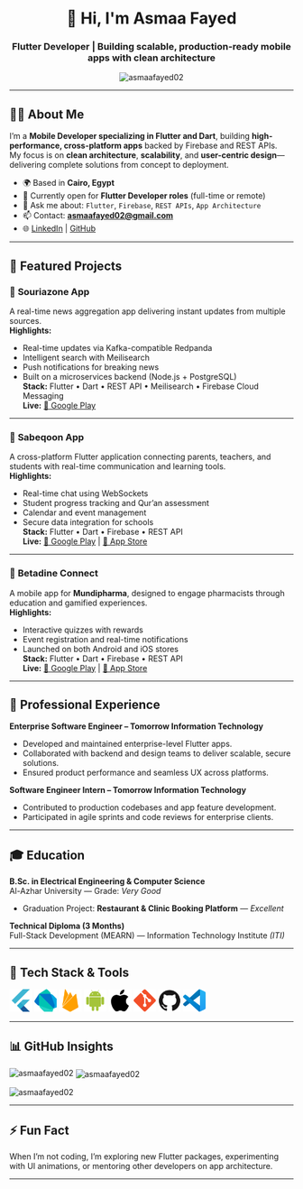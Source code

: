 <h1 align="center">👋 Hi, I'm Asmaa Fayed</h1>
<h3 align="center">Flutter Developer | Building scalable, production-ready mobile apps with clean architecture</h3>

<p align="center">
  <img src="https://komarev.com/ghpvc/?username=asmaafayed02&label=Profile%20views&color=0e75b6&style=flat" alt="asmaafayed02" />
</p>

---

## 👩‍💻 About Me

I’m a **Mobile Developer specializing in Flutter and Dart**, building **high-performance, cross-platform apps** backed by Firebase and REST APIs.  
My focus is on **clean architecture**, **scalability**, and **user-centric design**—delivering complete solutions from concept to deployment.

- 🌍 Based in **Cairo, Egypt**  
- 🔭 Currently open for **Flutter Developer roles** (full-time or remote)  
- 💬 Ask me about: `Flutter`, `Firebase`, `REST APIs`, `App Architecture`  
- 📫 Contact: **asmaafayed02@gmail.com**  
- 🌐 [LinkedIn](https://linkedin.com/in/asmaa-fayed) | [GitHub](https://github.com/asmaafayed02)

---

## 🚀 Featured Projects

### 📰 **Souriazone App**  
A real-time news aggregation app delivering instant updates from multiple sources.  
**Highlights:**  
- Real-time updates via Kafka-compatible Redpanda  
- Intelligent search with Meilisearch  
- Push notifications for breaking news  
- Built on a microservices backend (Node.js + PostgreSQL)  
**Stack:** Flutter • Dart • REST API • Meilisearch • Firebase Cloud Messaging  
**Live:** [📱 Google Play](https://play.google.com/store/apps/details?id=com.syria.syriazone)

---

### 🕌 **Sabeqoon App**  
A cross-platform Flutter application connecting parents, teachers, and students with real-time communication and learning tools.  
**Highlights:**  
- Real-time chat using WebSockets  
- Student progress tracking and Qur’an assessment  
- Calendar and event management  
- Secure data integration for schools  
**Stack:** Flutter • Dart • Firebase • REST API  
**Live:** [📱 Google Play](https://play.google.com/store/apps/details?id=com.sabeqoon.lms.sabeqoon) | [🍏 App Store](https://play.google.com/store/apps/datasafety?id=com.sabeqoon.lms.sabeqoon&hl=en_GB)

---

### 💊 **Betadine Connect**  
A mobile app for **Mundipharma**, designed to engage pharmacists through education and gamified experiences.  
**Highlights:**  
- Interactive quizzes with rewards  
- Event registration and real-time notifications  
- Launched on both Android and iOS stores  
**Stack:** Flutter • Dart • Firebase • REST API  
**Live:** [📱 Google Play](https://play.google.com/store/apps/details?id=com.et3.betadine_connect) | [🍏 App Store](https://apps.apple.com/eg/app/betadine-connect/id6497793833)

---


## 💼 Professional Experience

**Enterprise Software Engineer – Tomorrow Information Technology**  
- Developed and maintained enterprise-level Flutter apps.  
- Collaborated with backend and design teams to deliver scalable, secure solutions.  
- Ensured product performance and seamless UX across platforms.

**Software Engineer Intern – Tomorrow Information Technology**  
- Contributed to production codebases and app feature development.  
- Participated in agile sprints and code reviews for enterprise clients.

---

## 🎓 Education

**B.Sc. in Electrical Engineering & Computer Science**  
Al-Azhar University — Grade: *Very Good*  
- Graduation Project: **Restaurant & Clinic Booking Platform** — *Excellent*

**Technical Diploma (3 Months)**  
Full-Stack Development (MEARN) — Information Technology Institute *(ITI)*

---

## 🧠 Tech Stack & Tools

<p align="left">
  <img src="https://raw.githubusercontent.com/devicons/devicon/master/icons/flutter/flutter-original.svg" width="40" height="40"/>
  <img src="https://raw.githubusercontent.com/devicons/devicon/master/icons/dart/dart-original.svg" width="40" height="40"/>
  <img src="https://raw.githubusercontent.com/devicons/devicon/master/icons/firebase/firebase-plain.svg" width="40" height="40"/>
  <img src="https://raw.githubusercontent.com/devicons/devicon/master/icons/android/android-original.svg" width="40" height="40"/>
  <img src="https://raw.githubusercontent.com/devicons/devicon/master/icons/apple/apple-original.svg" width="40" height="40"/>
  <img src="https://raw.githubusercontent.com/devicons/devicon/master/icons/git/git-original.svg" width="40" height="40"/>
  <img src="https://raw.githubusercontent.com/devicons/devicon/master/icons/github/github-original.svg" width="40" height="40"/>
  <img src="https://raw.githubusercontent.com/devicons/devicon/master/icons/vscode/vscode-original.svg" width="40" height="40"/>
</p>

---

## 📊 GitHub Insights

<p>
  <img align="left" src="https://github-readme-stats.vercel.app/api/top-langs?username=asmaafayed02&show_icons=true&locale=en&layout=compact&bg_color=0d1117&text_color=ffffff" alt="asmaafayed02" />
</p>

<p>&nbsp;<img align="center" src="https://github-readme-stats.vercel.app/api?username=asmaafayed02&show_icons=true&locale=en&bg_color=0d1117&text_color=ffffff" alt="asmaafayed02" /></p>

<p><img align="center" src="https://github-readme-streak-stats.herokuapp.com/?user=asmaafayed02&theme=dark&background=0d1117" alt="asmaafayed02" /></p>

---

## ⚡ Fun Fact

When I’m not coding, I’m exploring new Flutter packages, experimenting with UI animations, or mentoring other developers on app architecture.

---
